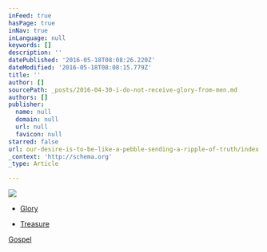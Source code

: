 ```yaml
---
inFeed: true
hasPage: true
inNav: true
inLanguage: null
keywords: []
description: ''
datePublished: '2016-05-18T08:08:26.220Z'
dateModified: '2016-05-18T08:08:15.779Z'
title: ''
author: []
sourcePath: _posts/2016-04-30-i-do-not-receive-glory-from-men.md
authors: []
publisher:
  name: null
  domain: null
  url: null
  favicon: null
starred: false
url: our-desire-is-to-be-like-a-pebble-sending-a-ripple-of-truth/index.html
_context: 'http://schema.org'
_type: Article

---
```

![](https://the-grid-user-content.s3-us-west-2.amazonaws.com/6b0042ac-be69-478a-a6b6-621ccd644ec8.jpg)

* [Glory][0]

* [Treasure][0]

[Gospel][1]

[0]: https://thegrid.ai/pebblegenesis/
[1]: https://thegrid.ai/pebblegenesis/master-designer-g/